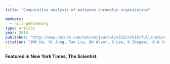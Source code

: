 ```yaml
---
title: "Comparative analysis of metazoan chromatin organization"

members:
  - nils-gehlenborg
type: article
year: 2014
publisher: "http://www.nature.com/nature/journal/v512/n7515/full/nature13415.html"
citation: "JWK Ho, YL Jung, Tao Liu, BH Alver, S Lee, K Ikegami, K-A Sohn, A Minoda, MY Tolstorukov, A Appert, SCJ Parker, T Gu, A Kundaje, NC Riddle, E Bishop, TA Egelhofer, SS Hu, AA Alekseyenko, A Rechtsteiner, D Asker, JA Belsky, SK Bowman, QB Chen, RAJ Chen, DS Day, Y Dong, AC Dose, X Duan, CB Epstein, S Ercan, EA Feingold, F Ferrari, J M Garrigues, N Gehlenborg, PJ Good, P Haseley, D He, M Herrmann, MM Hoffman, TE Jeffers, PV Kharchenko, PK Zwierz, CV Kotwaliwale, N Kumar, SA Langley, EN Larschan, I Latorre, MW Libbrecht, X Lin, R Park, MJ Pazin, HN Pham, A Plachetka, B Qin, YB Schwartz, N Shoresh, P Stempor, A Vielle, C Wang, CM Whittle, H Xue, RE Kingston, JH Kim, BE Bernstein,AF Dernburg, V Pirrotta, MI Kuroda, WS Noble, TD Tullius, M Kellis, DM MacAlpine, S Strome, SCR Elgin, XS Liu, JD Lieb, J Ahringer, GH Karpen and PJ Park, “Comparative analysis of metazoan chromatin organization“. *Nature* **512**:449–452 (2014)."
---
```

**Featured in New York Times, The Scientist**.